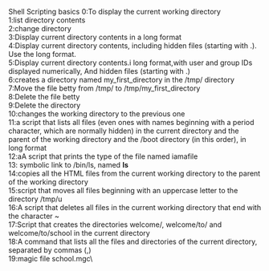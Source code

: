 Shell Scripting basics
0:To display the current working directory\
1:list directory contents\
2:change directory\
3:Display current directory contents in a long format\
4:Display current directory contents, including hidden files (starting with .). Use the long format.\
5:Display current directory contents.i long format,with user and group IDs displayed numerically, And hidden files (starting with .)\
6:creates a directory named my_first_directory in the /tmp/ directory\
7:Move the file betty from /tmp/ to /tmp/my_first_directory\
8:Delete the file betty\
9:Delete the directory\
10:changes the working directory to the previous one\
11:a script that lists all files (even ones with names beginning with a period character, which are normally hidden) in the current directory and the parent of the working directory and the /boot directory (in this order), in long format\
12:aA script that prints the type of the file named iamafile\
13: symbolic link to /bin/ls, named __ls__\
14:copies all the HTML files from the current working directory to the parent of the working directory\
15:script that moves all files beginning with an uppercase letter to the directory /tmp/u\
16:A script that deletes all files in the current working directory that end with the character ~\
17:Script that creates the directories welcome/, welcome/to/ and welcome/to/school in the current directory\
18:A command that lists all the files and directories of the current directory, separated by commas (,)\
19:magic file school.mgc\

